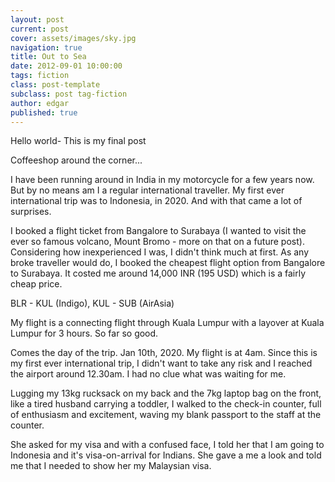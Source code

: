 ```yaml
---
layout: post
current: post
cover: assets/images/sky.jpg
navigation: true
title: Out to Sea
date: 2012-09-01 10:00:00
tags: fiction
class: post-template
subclass: post tag-fiction
author: edgar
published: true
---
```

Hello world- This is my final post 

Coffeeshop around the corner...

I have been running around in India in my motorcycle for a few years now. But by no means am I a regular international traveller. My first ever international trip was to Indonesia, in 2020. And with that came a lot of surprises.

I booked a flight ticket from Bangalore to Surabaya (I wanted to visit the ever so famous volcano, Mount Bromo - more on that on a future post). Considering how inexperienced I was, I didn't think much at first. As any broke traveller would do, I booked the cheapest flight option from Bangalore to Surabaya. It costed me around 14,000 INR (195 USD) which is  a fairly cheap price.

BLR - KUL (Indigo), KUL - SUB (AirAsia)

My flight is a connecting flight through Kuala Lumpur with a layover at Kuala Lumpur for 3 hours. So far so good.

Comes the day of the trip. Jan 10th, 2020. My flight is at 4am. Since this is my first ever international trip, I didn't want to take any risk and I reached the airport around 12.30am. I had no clue what was waiting for me.

Lugging my 13kg rucksack on my back and the 7kg laptop bag on the front, like a tired husband carrying a toddler, I walked to the check-in counter, full of enthusiasm and excitement, waving my blank passport to the staff at the counter.

She asked for my visa and with a confused face, I told her that I am going to Indonesia and it's visa-on-arrival for Indians. She gave a me a look and told me that I needed to show her my Malaysian visa.
